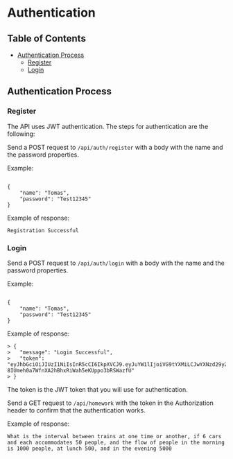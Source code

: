 # Authentication

## Table of Contents

- [Authentication Process](#authentication-process)
  - [Register](#register)
  - [Login](#login)

    
## Authentication Process

### Register

The API uses JWT authentication. The steps for authentication are the following:

Send a POST request to `/api/auth/register` with a body with the name and the password properties.

Example:
```

{
    "name": "Tomas",
    "password": "Test12345"
}

```

Example of response:
```
Registration Successful
```

### Login

Send a POST request to `/api/auth/login` with a body with the name and the password properties.

Example:
```

{
    "name": "Tomas",
    "password": "Test12345"
}

```

Example of response:
```
> {
>   "message": "Login Successful",
>   "token": "eyJhbGciOiJIUzI1NiIsInR5cCI6IkpXVCJ9.eyJuYW1lIjoiVG9tYXMiLCJwYXNzd29yZCI6IlRlc3QxMjMifQ.W5-8IUmeh0a7WfnXA2hBhxRiWah5eKUppo3bRSWazfU"
> }
```

The token is the JWT token that you will use for authentication.

Send a GET request to `/api/homework` with the token in the Authorization header to confirm that the authentication works.

Example of response:
```
What is the interval between trains at one time or another, if 6 cars and each accommodates 50 people, and the flow of people in the morning is 1000 people, at lunch 500, and in the evening 5000
```
